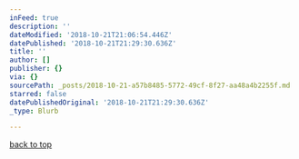 ```yaml
---
inFeed: true
description: ''
dateModified: '2018-10-21T21:06:54.446Z'
datePublished: '2018-10-21T21:29:30.636Z'
title: ''
author: []
publisher: {}
via: {}
sourcePath: _posts/2018-10-21-a57b8485-5772-49cf-8f27-aa48a4b2255f.md
starred: false
datePublishedOriginal: '2018-10-21T21:29:30.636Z'
_type: Blurb

---
```

[back to top][0]

[0]: https://thegrid.ai/lg-larsen/